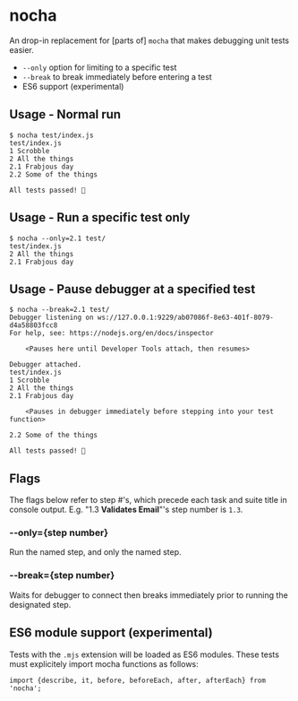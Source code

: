 # nocha

An drop-in replacement for [parts of] `mocha` that makes debugging unit tests easier.

* `--only` option for limiting  to a specific test
* `--break` to break immediately before entering a test 
* ES6 support (experimental)

## Usage - Normal run
```
$ nocha test/index.js
test/index.js
1 Scrobble
2 All the things
2.1 Frabjous day
2.2 Some of the things

All tests passed! 🎉
```

## Usage - Run a specific test only
```
$ nocha --only=2.1 test/
test/index.js
2 All the things
2.1 Frabjous day
```

## Usage - Pause debugger at a specified test
```
$ nocha --break=2.1 test/
Debugger listening on ws://127.0.0.1:9229/ab07086f-8e63-401f-8079-d4a58803fcc8
For help, see: https://nodejs.org/en/docs/inspector

    <Pauses here until Developer Tools attach, then resumes>

Debugger attached.
test/index.js
1 Scrobble
2 All the things
2.1 Frabjous day

    <Pauses in debugger immediately before stepping into your test function>

2.2 Some of the things

All tests passed! 🎉
```

## Flags

The flags below refer to step #'s, which precede each task and suite title in
console output.  E.g. "1.3 **Validates Email**"'s step number is `1.3`.

### --only={step number}

Run the named step, and only the named step.

### --break={step number}

Waits for debugger to connect then breaks immediately prior to running the
designated step.

## ES6 module support (experimental)

Tests with the `.mjs` extension will be loaded as ES6 modules.  These tests must
explicitely import mocha functions as follows:

```
import {describe, it, before, beforeEach, after, afterEach} from 'nocha';
```
